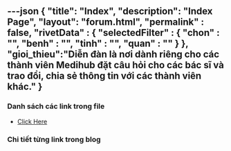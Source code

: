 ---json
{
    "title": "Index",
    "description": "Index Page",
    "layout": "forum.html",
    "permalink" : false,
    "rivetData" : {
      "selectedFilter" : {
        "chon" : "",
        "benh" : "",
        "tinh" : "",
        "quan" : ""
      }
    },
    "gioi_thieu":"Diễn đàn là nơi dành riêng cho các thành viên Medihub đặt câu hỏi cho các bác sĩ và trao đổi, chia sẻ thông tin với các thành viên khác."
}
---

### Danh sách các link trong file
- [Click Here](/blog-list.html)

### Chi tiết từng link trong blog
